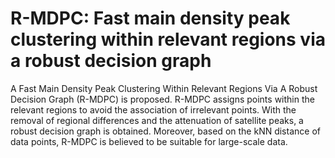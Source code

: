# R-MDPC: Fast main density peak clustering within relevant regions via a robust decision graph

A Fast Main Density Peak Clustering Within Relevant Regions Via A Robust Decision Graph (R-MDPC) is proposed. R-MDPC assigns points within the relevant regions to avoid the association of irrelevant points. With the removal of regional differences and the attenuation of satellite peaks, a robust decision graph is obtained. Moreover, based on the kNN distance of data points, R-MDPC is believed to be suitable for large-scale data.
